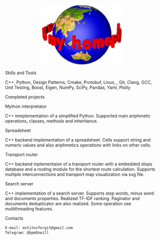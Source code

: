 <div align="center">
    <img src="assets/welcome.gif" style="margin: auto"/>
</div>

Skills and Tools

C++, Python, Design Patterns, Cmake, Protobuf, Linux, , Git, Clang, GCC, Unit Testing, Boost, Eigen, NumPy, SciPy, Pandas, Yaml, Plotly

Completed projects

Mython interpretator

C++ inmplementation of a simplified Python. Supported main ariphmetic operations, classes, methods and inheritance.

Spreadsheet

C++ backend implementation of a spreadsheet. Cells support string and numeric values and also ariphmetics operations with links on other cells.

Transport router

C++ backend inplementaion of a transport router with a embedded stops database and a routing module for the shortest route calculation. Supports multiple interconnections and transport map visualization via svg file.

Search server

C++ implementation of a search server. Supports stop words, minus word and documents properties. Realized TF-IDF ranking. Paginator and documents deduplicator are also realized. Some operation use multithreading features.

Contacts

    E-mail: mstitovforgit@gmail.com
    Telegram: @bpmOneill
